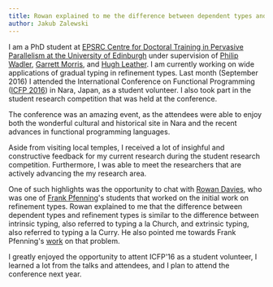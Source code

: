 ```yaml
---
title: Rowan explained to me the difference between dependent types and refinement types
author: Jakub Zalewski
---
```


I am a PhD student at [EPSRC Centre for Doctoral Training in Pervasive
Parallelism at the University of
Edinburgh](http://pervasiveparallelism.inf.ed.ac.uk/) under
supervision of [Philip Wadler](http://homepages.inf.ed.ac.uk/wadler/),
[Garrett Morris](http://homepages.inf.ed.ac.uk/jmorri14/), and [Hugh
Leather](http://homepages.inf.ed.ac.uk/hleather/).  I am currently
working on wide applications of gradual typing in refinement types.
Last month (September 2016) I attended the International Conference on
Functional Programming ([ICFP
2016](http://conf.researchr.org/home/icfp-2016)) in Nara, Japan, as
a student volunteer.  I also took part in the student research
competition that was held at the conference.

The conference was an amazing event, as the attendees were able to
enjoy both the wonderful cultural and historical site in Nara and the
recent advances in functional programming languages.

Aside from visiting local temples, I received a lot of insighful and
constructive feedback for my current research during the student
research competition.  Furthermore, I was able to meet the researchers
that are actively advancing the my research area.

One of such highlights was the opportunity to chat with [Rowan
Davies](http://www.cs.cmu.edu/afs/cs/user/rowan/www/home.html), who
was one of [Frank Pfenning](http://www.cs.cmu.edu/~fp/)'s students
that worked on the initial work on refinement types.  Rowan explained
to me that the difference between dependent types and refinement types
is similar to the difference between intrinsic typing, also referred
to typing a la Church, and extrinsic typing, also referred to typing
a la Curry.  He also pointed me towards Frank Pfenning's
[work](https://www.cs.cmu.edu/~fp/papers/andrews08.pdf) on that
problem.

I greatly enjoyed the opportunity to attent ICFP'16 as a student
volunteer, I learned a lot from the talks and attendees, and I plan to
attend the conference next year.